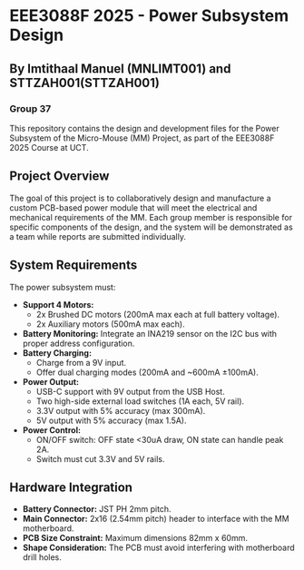 # EEE3088F 2025 - Power Subsystem Design
## By Imtithaal Manuel (MNLIMT001) and STTZAH001(STTZAH001)
### Group 37

This repository contains the design and development files for the Power Subsystem of the Micro-Mouse (MM) Project, as part of the EEE3088F 2025 Course at UCT.

## Project Overview
The goal of this project is to collaboratively design and manufacture a custom PCB-based power module that will meet the electrical and mechanical requirements of the MM. Each group member is responsible for specific components of the design, and the system will be demonstrated as a team while reports are submitted individually.

## System Requirements
The power subsystem must:
- **Support 4 Motors:** 
  - 2x Brushed DC motors (200mA max each at full battery voltage).
  - 2x Auxiliary motors (500mA max each).
- **Battery Monitoring:** Integrate an INA219 sensor on the I2C bus with proper address configuration.
- **Battery Charging:** 
  - Charge from a 9V input.
  - Offer dual charging modes (200mA and ~600mA ±100mA).
- **Power Output:**
  - USB-C support with 9V output from the USB Host.
  - Two high-side external load switches (1A each, 5V rail).
  - 3.3V output with 5% accuracy (max 300mA).
  - 5V output with 5% accuracy (max 1.5A).
- **Power Control:** 
  - ON/OFF switch: OFF state <30uA draw, ON state can handle peak 2A.
  - Switch must cut 3.3V and 5V rails.

## Hardware Integration
- **Battery Connector:** JST PH 2mm pitch.
- **Main Connector:** 2x16 (2.54mm pitch) header to interface with the MM motherboard.
- **PCB Size Constraint:** Maximum dimensions 82mm x 60mm.
- **Shape Consideration:** The PCB must avoid interfering with motherboard drill holes.

